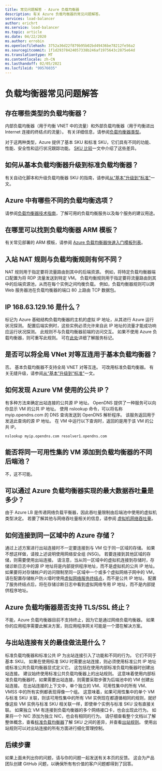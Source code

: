 ```yaml
---
title: 常见问题解答 - Azure 负载均衡器
description: 有关 Azure 负载均衡器的常见问题解答。
services: load-balancer
author: erichrt
ms.service: load-balancer
ms.topic: article
ms.date: 04/22/2020
ms.author: errobin
ms.openlocfilehash: 3752a36d22f879b95b02bd49436be78212fe56a2
ms.sourcegitcommit: 1f1d29378424057338b246af1975643c2875e64d
ms.translationtype: MT
ms.contentlocale: zh-CN
ms.lasthandoff: 02/05/2021
ms.locfileid: "99576035"
---
```

# <a name="load-balancer-frequently-asked-questions"></a>负载均衡器常见问题解答

## <a name="what-types-of-load-balancer-exist"></a>存在哪些类型的负载均衡器？
内部负载均衡器（用于均衡 VNET 中的流量）和外部负载均衡器（用于均衡进出 Internet 连接的终结点的流量）。 有关详细信息，请参阅[负载均衡器类型](components.md#frontend-ip-configurations)。 

对于这两种类型，Azure 提供了基本 SKU 和标准 SKU，它们具有不同的功能、性能、安全性和运行状况跟踪功能。 [SKU 比较](skus.md)一文中介绍了这些差异。

 ## <a name="how-can-i-upgrade-from-a-basic-to-a-standard-load-balancer"></a>如何从基本负载均衡器升级到标准负载均衡器？
有关自动化脚本和升级负载均衡器 SKU 的指南，请参阅[从“基本”升级到“标准”](upgrade-basic-standard.md)一文。

 ## <a name="what-are-the-different-load-balancing-options-in-azure"></a>Azure 中有哪些不同的负载均衡选项？
请参阅[负载均衡器技术指南](/azure/architecture/guide/technology-choices/load-balancing-overview)，了解可用的负载均衡服务以及每个服务的建议用途。

## <a name="where-can-i-find-load-balancer-arm-templates"></a>在哪里可以找到负载均衡器 ARM 模板？
有关常见部署的 ARM 模板，请参阅 [Azure 负载均衡器快速入门模板列表](/azure/templates/microsoft.network/loadbalancers#quickstart-templates)。

## <a name="how-are-inbound-nat-rules-different-from-load-balancing-rules"></a>入站 NAT 规则与负载均衡规则有何不同？
NAT 规则用于指定要将流量路由到其中的后端资源。 例如，将特定负载均衡器端口配置为将 RDP 流量发送到特定 VM。 负载均衡规则用于指定要将流量路由到其中的后端资源池，从而在每个实例之间均衡负载。 例如，负载均衡器规则可以跨 Web 服务器池在负载均衡器的端口 80 上路由 TCP 数据包。

## <a name="what-is-ip-1686312916"></a>IP 168.63.129.16 是什么？
标记为 Azure 基础结构负载均衡器的主机的虚拟 IP 地址，从其进行 Azure 运行状况探测。 配置后端实例时，这些实例必须允许来自此 IP 地址的流量才能成功响应运行状况探测。 此规则不与负载均衡器前端的访问交互。 如果不使用 Azure 负载均衡器，则可重写此规则。 可在[此处](../virtual-network/service-tags-overview.md#available-service-tags)详细了解服务标记。

## <a name="can-i-use-global-vnet-peering-with-basic-load-balancer"></a>是否可以将全局 VNet 对等互连用于基本负载均衡器？
否。 基本负载均衡器不支持全局 VNET 对等互连。 可改用标准负载均衡器。 有关无缝升级，请参阅[从“基本”升级到“标准”](upgrade-basic-standard.md)一文。

## <a name="how-can-i-discover-the-public-ip-that-an-azure-vm-uses"></a>如何发现 Azure VM 使用的公共 IP？

有多种方法来确定出站连接的公共源 IP 地址。 OpenDNS 提供了一种服务可以向你显示 VM 的公共 IP 地址。
使用 nslookup 命令，可以将名称 myip.opendns.com 的 DNS 查询发送到 OpenDNS 解析程序。 该服务返回用于发送此查询的源 IP 地址。 在 VM 中运行以下查询时，返回的是用于该 VM 的公共 IP。

 ```nslookup myip.opendns.com resolver1.opendns.com```
 
## <a name="can-i-add-a-vm-from-the-same-availability-set-to-different-backend-pools-of-a-load-balancer"></a>能否将同一可用性集的 VM 添加到负载均衡器的不同后端池？
不，这不可能。

## <a name="what-is-the-maximum-data-throughput-that-can-be-achieved-via-an-azure-load-balancer"></a>可以通过 Azure 负载均衡器实现的最大数据吞吐量是多少？
由于 Azure LB 是传递网络负载平衡器，因此吞吐量限制由后端池中使用的虚拟机类型决定。 若要了解其他与网络吞吐量相关的信息，请参阅 [虚拟机网络吞吐量](../virtual-network/virtual-machine-network-throughput.md)。

## <a name="how-do-connections-to-azure-storage-in-the-same-region-work"></a>如何连接到同一区域中的 Azure 存储？
通过上述方案进行出站连接时不一定要连接到与 VM 位于同一区域的存储。 如果不想这样做，请按上述说明使用网络安全组 (NSG)。 若要连接到其他区域的存储，则需要使用出站连接。 请注意，当从同一区域中的虚拟机连接到存储时，存储诊断日志中的源 IP 地址将是内部提供程序地址，而不是虚拟机的公共 IP 地址。 如果要将对存储帐户的访问限制至同一区域中一个或多个虚拟网络子网中的 VM，请在配置存储帐户防火墙时使用[虚拟网络服务终结点](../virtual-network/virtual-network-service-endpoints-overview.md)，而不是公共 IP 地址。 配置了服务终结点后，将在存储诊断日志中看到虚拟网络专用 IP 地址，而不是内部提供程序地址。

## <a name="does-azure-load-balancer-support-tlsssl-termination"></a>Azure 负载均衡器是否支持 TLS/SSL 终止？
不能，Azure 负载均衡器目前不支持终止，因为它是通过网络负载均衡器。 如果你的应用程序需要此解决方案，则应用程序网关可能是一个潜在解决方案。

## <a name="what-are-best-practises-with-respect-to-outbound-connectivity"></a>与出站连接有关的最佳做法是什么？
标准负载均衡器和标准公共 IP 为出站连接引入了功能和不同的行为。 它们不同于基本 SKU。 如果在使用标准 SKU 时需要出站连接，则必须使用标准公共 IP 地址或标准公共负载均衡器显式定义它。 这包括在使用内部标准负载均衡器时创建出站连接。 建议始终使用标准公共负载均衡器上的出站规则。 这意味着使用内部标准负载均衡器时，如果需要出站连接，则需要采取步骤为后端池中的 VM 创建出站连接。 在出站连接的上下文中，单个独立的 VM、可用性集中的所有 VM、VMSS 中的所有实例都表现得像一个组。 这意味着，如果可用性集中的单个 VM 与标准 SKU 关联，则该可用性集中的所有 VM 实例现在都遵循相同的规则，就好像这些 VM 实例与标准 SKU 相关联一样，即使单个实例与标准 SKU 没有直接关联。 如果独立 VM 有连接到负载均衡器的多个网络接口卡，也会出现此行为。 如果将一个 NIC 添加为独立 NIC，也会有相同的行为。 请仔细查看整个文档以了解整体概念，查看[标准负载均衡器](./load-balancer-overview.md)了解 SKU 之间的差异，并查看[出站规则](load-balancer-outbound-connections.md#outboundrules)。
使用出站规则可以对出站连接的所有方面进行细化管理控制。
 
## <a name="next-steps"></a>后续步骤
如果上面未列出你的问题，请与你的问题一起发送有关本页的反馈。 这会为产品团队创建 GitHub 问题，以确保所有有价值的客户问题都得到了回答。
